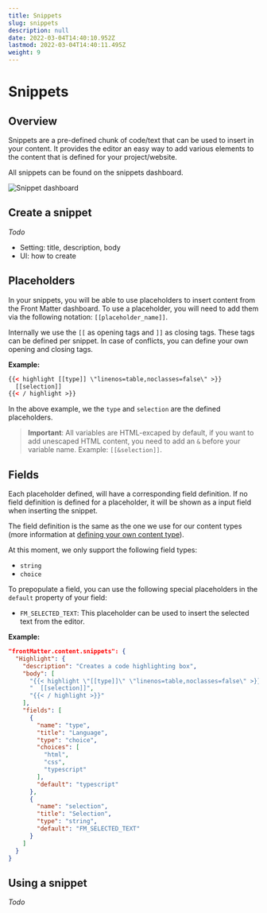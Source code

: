 ```yaml
---
title: Snippets
slug: snippets
description: null
date: 2022-03-04T14:40:10.952Z
lastmod: 2022-03-04T14:40:11.495Z
weight: 9
---
```


# Snippets

## Overview

Snippets are a pre-defined chunk of code/text that can be used to insert in your content. It provides the editor an easy way to add various elements to the content that is defined for your project/website.

All snippets can be found on the snippets dashboard.

![Snippet dashboard](/releases/v7.0.0/snippet-dashboard.png)

## Create a snippet

*Todo*

- Setting: title, description, body
- UI: how to create

## Placeholders

In your snippets, you will be able to use placeholders to insert content from the Front Matter dashboard. To use a placeholder, you will need to add them via the following notation: `[[placeholder_name]]`.

Internally we use the `[[` as opening tags and `]]` as closing tags. These tags can be defined per snippet. In case of conflicts, you can define your own opening and closing tags.

**Example:**

```html
{{< highlight [[type]] \"linenos=table,noclasses=false\" >}}
  [[selection]]
{{< / highlight >}}
```

In the above example, we the `type` and `selection` are the defined placeholders.

> **Important**: All variables are HTML-excaped by default, if you want to add unescaped HTML content, you need to add an `&` before your variable name. Example: `[[&selection]]`.

## Fields

Each placeholder defined, will have a corresponding field definition. If no field definition is defined for a placeholder, it will be shown as a input field when inserting the snippet.

The field definition is the same as the one we use for our content types (more information at [defining your own content type](/docs/content-creation/content-types#define-your-own-type)).

At this moment, we only support the following field types:

- `string`
- `choice`

To prepopulate a field, you can use the following special placeholders in the `default` property of your field:

- `FM_SELECTED_TEXT`: This placeholder can be used to insert the selected text from the editor.

**Example:**

```json
"frontMatter.content.snippets": {
  "Highlight": {
    "description": "Creates a code highlighting box",
    "body": [
      "{{< highlight \"[[type]]\" \"linenos=table,noclasses=false\" >}}",
      "  [[selection]]",
      "{{< / highlight >}}"
    ],
    "fields": [
      {
        "name": "type",
        "title": "Language",
        "type": "choice",
        "choices": [
          "html",
          "css",
          "typescript"
        ],
        "default": "typescript"
      },
      {
        "name": "selection",
        "title": "Selection",
        "type": "string",
        "default": "FM_SELECTED_TEXT"
      }
    ]
  }
}
```

## Using a snippet

*Todo*